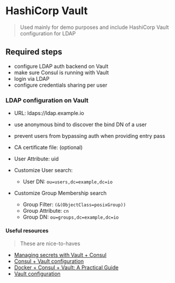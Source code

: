 # HashiCorp Vault
> Used mainly for demo purposes and include HashiCorp Vault configuration
for LDAP

## Required steps
- configure LDAP auth backend on Vault
- make sure Consul is running with Vault
- login via LDAP
- configure credentials sharing per user

### LDAP configuration on Vault
- URL: ldaps://ldap.example.io
- use anonymous bind to discover the bind DN of a user
- prevent users from bypassing auth when providing entry pass

- CA certificate file: (optional)
- User Attribute: uid

- Customize User search:
  - User DN: `ou=users,dc=example,dc=io`

- Customize Group Membership search
  - Group Filter: `(&(ObjectClass=posixGroup))`
  - Group Attribute: `cn`
  - Group DN: `ou=groups,dc=example,dc=io`

#### Useful resources
> These are nice-to-haves
- [Managing secrets with Vault + Consul](https://testdriven.io/blog/managing-secrets-with-vault-and-consul/)
- [Consul + Vault configuration](http://pcarion.com/2017/04/30/A-consul-a-vault-and-a-docker-walk-into-a-bar..html)
- [Docker + Consul + Vault: A Practical Guide](https://www.marcolancini.it/2017/blog-vault/)
- [Vault configuration](https://www.vaultproject.io/docs/configuration/ui/index.html)
